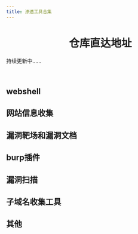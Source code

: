 ```yaml
---
title: 渗透工具合集
---
```


<h1 style="text-align:center">仓库直达地址</h1>
<div class="mobile-adapt">持续更新中……</div>
<p>&emsp;</p>

## webshell

<a-row :gutter="[32, 32]">
  <Card 
    cover="https://gitee.com/kukuqi666/images/raw/master/1.jpg" 
    link="https://github.com/rebeyond/Behinder" 
    title="冰蝎" 
    author="" 
  />
  <Card 
    cover="https://gitee.com/kukuqi666/images/raw/master/2.jpg" 
    link="https://github.com/raddyfiy/caidao-official-version" 
    title="菜刀" 
    author="" 
  />
  <Card 
    cover="https://gitee.com/kukuqi666/images/raw/master/5.jpg" 
    link="https://github.com/AntSwordProject/AntSword-Loader" 
    title="蚁剑加载器" 
    author="" 
  />
  <Card 
    cover="https://gitee.com/kukuqi666/images/raw/master/6.jpg" 
    link="https://github.com/AntSwordProject/antSword" 
    title="蚁剑加载器核心文件" 
    author="" 
  />
  <Card 
    cover="https://gitee.com/kukuqi666/images/raw/master/3.jpg" 
    link="https://github.com/808Mak1r/GodzillaSource" 
    title="哥斯拉" 
    author="" 
  />
  <Card 
    cover="https://gitee.com/kukuqi666/images/raw/master/4.jpg" 
    link="https://github.com/BeichenDream/Godzilla" 
    title="哥斯拉源码" 
    author="" 
  />
</a-row>



## 网站信息收集

<a-row :gutter="[32, 32]">
  <Card 
    cover="https://gitee.com/kukuqi666/images/raw/master/18.jpg" 
    link="https://github.com/7kbstorm/7kbscan-WebPathBrute" 
    title="7kbscan-WebPathBrute" 
    author="" 
  />
  <Card 
    cover="https://gitee.com/kukuqi666/images/raw/master/19.jpg" 
    link="https://github.com/H4ckForJob/dirmap" 
    title="dirmap" 
    author="" 
  />
  <Card 
    cover="https://gitee.com/kukuqi666/images/raw/master/20.jpg" 
    link="https://github.com/maurosoria/dirsearch" 
    title="dirsearch" 
    author="" 
  />
  <Card 
    cover="https://gitee.com/kukuqi666/images/raw/master/21.jpg" 
    link="https://github.com/stefanoj3/dirstalk" 
    title="dirstalk" 
    author="" 
  />
  <Card 
    cover="https://gitee.com/kukuqi666/images/raw/master/22.jpg" 
    link="https://github.com/corunb/Dirscan" 
    title="Dirscan-go" 
    author="" 
  />
  <Card 
    cover="https://gitee.com/kukuqi666/images/raw/master/23.jpg" 
    link="https://github.com/Degree-21/dirScan" 
    title="DirScan-py" 
    author="" 
  />
  <Card 
    cover="https://gitee.com/kukuqi666/images/raw/master/24.jpg" 
    link="https://github.com/lijiejie/BBScan" 
    title="BBScan" 
    author="" 
  />
  <Card 
    cover="https://gitee.com/kukuqi666/images/raw/master/25.jpg" 
    link="https://github.com/EnableSecurity/wafw00f" 
    title="wafw00f" 
    author="" 
  />
  <Card 
    cover="https://gitee.com/kukuqi666/images/raw/master/65.jpg" 
    link="https://github.com/foryujian/yjdirscan" 
    title="yjdirscan" 
    author="" 
  />
  <Card 
    cover="https://gitee.com/kukuqi666/images/raw/master/70.jpg" 
    link="https://github.com/M4DM0e/DirDar" 
    title="DirDar" 
    author="" 
  />
</a-row>



## 漏洞靶场和漏洞文档

<a-row :gutter="[32, 32]">
  <Card 
    cover="https://gitee.com/kukuqi666/images/raw/master/26.jpg" 
    link="https://peiqi.wgpsec.org" 
    title="PeiQi文库" 
    author="" 
  />
  <Card 
    cover="https://gitee.com/kukuqi666/images/raw/master/27.jpg" 
    link="https://wiki.wgpsec.org/" 
    title="狼组安全团队" 
    author="" 
  />
  <Card 
    cover="https://gitee.com/kukuqi666/images/raw/master/50.jpg" 
    link="https://wiki.wy876.cn/#/" 
    title="wiki漏洞文库" 
    author="" 
  />
  <Card 
    cover="https://gitee.com/kukuqi666/images/raw/master/29.jpg" 
    link="https://github.com/Threekiii/Awesome-POC" 
    title="Aweseome-poc" 
    author="" 
  />
  <Card 
    cover="https://gitee.com/kukuqi666/images/raw/master/30.jpg" 
    link="https://github.com/WebGoat/WebGoat" 
    title="webgoat" 
    author="" 
  />
  <Card 
    cover="https://gitee.com/kukuqi666/images/raw/master/31.jpg" 
    link="https://github.com/digininja/DVWA" 
    title="DVWA" 
    author="" 
  />
  <Card 
    cover="https://gitee.com/kukuqi666/images/raw/master/32.jpg" 
    link="https://github.com/vulhub/vulhub" 
    title="vulhub" 
    author="" 
  />
  <Card 
    cover="https://gitee.com/kukuqi666/images/raw/master/51.jpg" 
    link="https://github.com/rapid7/metasploitable3" 
    title="metasploitable3" 
    author="" 
  />
  <Card 
    cover="https://gitee.com/kukuqi666/images/raw/master/77.jpg" 
    link="https://github.com/c0ny1/upload-labs/" 
    title="upload-labs" 
    author="" 
  />
  <Card 
    cover="https://gitee.com/kukuqi666/images/raw/master/78.jpg" 
    link="https://github.com/Threekiii/Awesome-POC/" 
    title="Awesome-POC" 
    author="" 
  />
  <Card 
    cover="https://gitee.com/kukuqi666/images/raw/master/79.jpg" 
    link="https://github.com/zhuifengshaonianhanlu/pikachu" 
    title="pikachu" 
    author="" 
  />
  <Card 
    cover="https://gitee.com/kukuqi666/images/raw/master/80.jpg" 
    link="https://github.com/bugku/BWVS" 
    title="BWVS" 
    author="" 
  />
  <Card 
    cover="https://gitee.com/kukuqi666/images/raw/master/81.jpg" 
    link="https://github.com/jehy-security/bwapp" 
    title="bwapp" 
    author="" 
  />
  <Card 
    cover="https://gitee.com/kukuqi666/images/raw/master/82.jpg" 
    link="https://github.com/CSPF-Founder/btslab" 
    title="btslab" 
    author="" 
  />
</a-row>


## burp插件

<a-row :gutter="[32, 32]">
  <Card 
    cover="https://gitee.com/kukuqi666/images/raw/master/33.jpg" 
    link="https://github.com/wuntee/BurpAuthzPlugin" 
    title="Authz" 
    author="" 
  />
  <Card 
    cover="https://gitee.com/kukuqi666/images/raw/master/34.jpg" 
    link="https://github.com/gh0stkey/HaE" 
    title="HaE" 
    author="" 
  />
  <Card 
    cover="https://gitee.com/kukuqi666/images/raw/master/35.jpg" 
    link="https://github.com/smxiazi/NEW_xp_CAPTCHA" 
    title="NEW_xp_CAPTCHA" 
    author="" 
  />
  <Card 
    cover="https://gitee.com/kukuqi666/images/raw/master/36.jpg" 
    link="https://github.com/c0ny1/captcha-killer" 
    title="captcha-killer" 
    author="" 
  />
</a-row>


## 漏洞扫描

<a-row :gutter="[32, 32]">
  <Card 
    cover="https://gitee.com/kukuqi666/images/raw/master/37.jpg" 
    link="https://github.com/rabbitmask/WeblogicScan" 
    title="WeblogicScan-v1.5" 
    author="" 
  />
  <Card 
    cover="https://gitee.com/kukuqi666/images/raw/master/38.jpg" 
    link="https://github.com/swisskyrepo/Wordpresscan" 
    title="Wordpresscan" 
    author="" 
  />
  <Card 
    cover="https://gitee.com/kukuqi666/images/raw/master/39.jpg" 
    link="https://github.com/wpscanteam/wpscan" 
    title="wpscan" 
    author="" 
  />
  <Card 
    cover="https://gitee.com/kukuqi666/images/raw/master/40.jpg" 
    link="https://github.com/zhzyker/vulmap" 
    title="vulmap" 
    author="" 
  />
  <Card 
    cover="https://gitee.com/kukuqi666/images/raw/master/41.jpg" 
    link="https://github.com/dr0op/WeblogicScan" 
    title="WeblogicScan-v1.3.1" 
    author="" 
  />
  <Card 
    cover="https://gitee.com/kukuqi666/images/raw/master/42.jpg" 
    link="https://github.com/0xn0ne/weblogicScanner" 
    title="weblogicScanner" 
    author="" 
  />
  <Card 
    cover="https://gitee.com/kukuqi666/images/raw/master/43.jpg" 
    link="https://github.com/HatBoy/Struts2-Scan" 
    title="Struts2-Scan" 
    author="" 
  />
  <Card 
    cover="https://gitee.com/kukuqi666/images/raw/master/52.jpg" 
    link="https://github.com/zaproxy/zaproxy" 
    title="zaproxy" 
    author="" 
  />
   <Card 
    cover="https://gitee.com/kukuqi666/images/raw/master/53.jpg" 
    link="https://github.com/andresriancho/w3af" 
    title="w3af" 
    author="" 
  />
  <Card 
    cover="https://gitee.com/kukuqi666/images/raw/master/54.jpg" 
    link="https://github.com/sullo/nikto" 
    title="nikto" 
    author="" 
  />
  <Card 
    cover="https://gitee.com/kukuqi666/images/raw/master/55.jpg" 
    link="https://github.com/Arachni/arachni" 
    title="arachni" 
    author="" 
  />
  <Card 
    cover="https://gitee.com/kukuqi666/images/raw/master/56.jpg" 
    link="https://github.com/xmendez/wfuzz" 
    title="wfuzz" 
    author="" 
  />
  <Card 
    cover="https://gitee.com/kukuqi666/images/raw/master/57.jpg" 
    link="https://github.com/veo/vscan" 
    title="vscan" 
    author="" 
  /> 
  <Card 
    cover="https://gitee.com/kukuqi666/images/raw/master/58.jpg" 
    link="https://github.com/Aabyss-Team/ARL" 
    title="ARL灯塔" 
    author="" 
  />
  <Card 
    cover="https://gitee.com/kukuqi666/images/raw/master/59.jpg" 
    link="https://github.com/yaklang/yakit" 
    title="yakit" 
    author="" 
  />
</a-row>



## 子域名收集工具

<a-row :gutter="[32, 32]">
  <Card 
    cover="https://gitee.com/kukuqi666/images/raw/master/7.jpg" 
    link="https://github.com/shmilylty/OneForAll" 
    title="OneForAll" 
    author="" 
  />
  <Card 
    cover="https://gitee.com/kukuqi666/images/raw/master/8.jpg" 
    link="https://github.com/guelfoweb/knock" 
    title="knock" 
    author="" 
  />
  <Card 
    cover="https://gitee.com/kukuqi666/images/raw/master/9.jpg" 
    link="https://github.com/TheRook/subbrute" 
    title="subbrute" 
    author="" 
  />
  <Card 
    cover="https://gitee.com/kukuqi666/images/raw/master/48.jpg" 
    link="https://github.com/yanxiu0614/subdomain3" 
    title="subdomain3" 
    author="" 
  />
  <Card 
    cover="https://gitee.com/kukuqi666/images/raw/master/12.jpg" 
    link="https://github.com/darkoperator/dnsrecon" 
    title="dnsrecon" 
    author="" 
  />
  <Card 
    cover="https://gitee.com/kukuqi666/images/raw/master/13.jpg" 
    link="https://github.com/fwaeytens/dnsenum" 
    title="dnsenum" 
    author="" 
  />
  <Card 
    cover="https://gitee.com/kukuqi666/images/raw/master/14.jpg" 
    link="https://github.com/lijiejie/subDomainsBrute" 
    title="subDomainsBrute" 
    author="" 
  />
  <Card 
    cover="https://gitee.com/kukuqi666/images/raw/master/15.jpg" 
    link="https://github.com/mickeystone/JSFinderPlus" 
    title="JSFinderPlus" 
    author="" 
  />
  <Card 
    cover="https://gitee.com/kukuqi666/images/raw/master/49.jpg" 
    link="https://github.com/Threezh1/JSFinder" 
    title="JSFinder" 
    author="" 
  />
  <Card 
    cover="https://gitee.com/kukuqi666/images/raw/master/11.jpg" 
    link="https://github.com/aboul3la/Sublist3r" 
    title="sublist3r" 
    author="" 
  />
  <Card 
    cover="https://gitee.com/kukuqi666/images/raw/master/16.jpg" 
    link="https://github.com/pingc0y/URLFinder" 
    title="URLFinder" 
    author="" 
  />
</a-row>



##  其他

<a-row :gutter="[32, 32]">
  <Card 
    cover="https://gitee.com/kukuqi666/images/raw/master/44.jpg" 
    link="https://github.com/TideSec/Mars" 
    title="TideSec/Mars" 
    author="" 
  />
  <Card 
    cover="https://gitee.com/kukuqi666/images/raw/master/45.jpg" 
    link="https://github.com/TideSec/FuzzScanner" 
    title="TideSec/FuzzScanner" 
    author="" 
  />
  <Card 
    cover="https://gitee.com/kukuqi666/images/raw/master/46.jpg" 
    link="https://github.com/rabbitmask/WeblogicScan" 
    title="rabbitmask/WeblogicScan" 
    author="" 
  />
  <Card 
    cover="https://gitee.com/kukuqi666/images/raw/master/47.jpg" 
    link="https://github.com/nian-hua/BurpExtender" 
    title="nian-hua/BurpExtender" 
    author="" 
  />
  <Card 
    cover="https://gitee.com/kukuqi666/images/raw/master/60.jpg" 
    link="https://github.com/wgpsec/tig" 
    title="TIG-[威胁情报收集]" 
    author="" 
  />
  <Card 
    cover="https://gitee.com/kukuqi666/images/raw/master/61.jpg" 
    link="https://github.com/wgpsec/WolfAwd" 
    title="WolfAwd-[AWD线下赛框架]" 
    author="" 
  />
  <Card 
    cover="https://gitee.com/kukuqi666/images/raw/master/62.jpg" 
    link="https://github.com/wgpsec/DBJ" 
    title="大宝剑-[资产梳理工具]" 
    author="" 
  />
  <Card 
    cover="https://gitee.com/kukuqi666/images/raw/master/63.jpg" 
    link="https://github.com/wgpsec/VulnRange" 
    title="VulnRange-[组件漏洞靶场]" 
    author="" 
  />
  <Card 
    cover="https://gitee.com/kukuqi666/images/raw/master/64.jpg" 
    link="https://github.com/wgpsec/IGScan" 
    title="IGScan-[综合信息收集]" 
    author="" 
  />
  <Card 
    cover="https://gitee.com/kukuqi666/images/raw/master/66.jpg" 
    link="https://github.com/Lotus6/ThinkphpGUI" 
    title="ThinkphpGui" 
    author="" 
  />
  <Card 
    cover="https://gitee.com/kukuqi666/images/raw/master/67.jpg" 
    link="https://github.com/admintony/svnExploit" 
    title="svnExploit" 
    author="" 
  />
  <Card 
    cover="https://gitee.com/kukuqi666/images/raw/master/68.jpg" 
    link="https://github.com/lengjibo/FourEye" 
    title="FourEye" 
    author="" 
  />
  <Card 
    cover="https://gitee.com/kukuqi666/images/raw/master/69.jpg" 
    link="https://github.com/sqlmapproject/sqlmap" 
    title="sqlmap" 
    author="" 
  />
  <Card 
    cover="https://gitee.com/kukuqi666/images/raw/master/71.jpg" 
    link="https://github.com/sensepost/reGeorg" 
    title="reGeorg" 
    author="" 
  />
  <Card 
    cover="https://gitee.com/kukuqi666/images/raw/master/72.jpg" 
    link="https://github.com/ring04h/weakfilescan" 
    title="weakfilescan" 
    author="" 
  />
  <Card 
    cover="https://gitee.com/kukuqi666/images/raw/master/73.jpg" 
    link="https://github.com/amlweems/xzbot" 
    title="xzbot" 
    author="" 
  />
  <Card 
    cover="https://gitee.com/kukuqi666/images/raw/master/74.jpg" 
    link="https://github.com/p1g3/JSINFO-SCAN" 
    title="JSINFO-SCAN" 
    author="" 
  />
  <Card 
    cover="https://gitee.com/kukuqi666/images/raw/master/75.jpg" 
    link="https://github.com/knownsec/pocsuite3" 
    title="pocsuite3" 
    author="" 
  />
  <Card 
    cover="https://gitee.com/kukuqi666/images/raw/master/76.jpg" 
    link="https://github.com/frohoff/ysoserial" 
    title="ysoserial" 
    author="" 
  />
</a-row>
